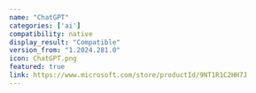 ```yaml
---
name: "ChatGPT"
categories: ['ai']
compatibility: native
display_result: "Compatible"
version_from: "1.2024.281.0"
icon: ChatGPT.png
featured: true
link: https://www.microsoft.com/store/productId/9NT1R1C2HH7J
---
```


